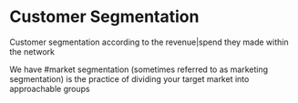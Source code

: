 # Customer Segmentation 
<p>Customer segmentation according to the revenue|spend they made within the network</p>
We have 
#market segmentation (sometimes referred to as marketing segmentation) is the practice of dividing your target market into approachable groups